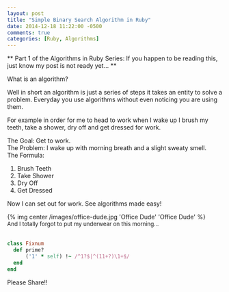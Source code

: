 ```yaml
---
layout: post
title: "Simple Binary Search Algorithm in Ruby"
date: 2014-12-18 11:22:00 -0500
comments: true
categories: [Ruby, Algorithms]
---
```


** Part 1 of the Algorithms in Ruby Series: If you happen to be reading
this, just know my post is not ready yet... **

<!-- more -->

What is an algorithm?

Well in short an algorithm is just a series of steps it takes an entity to solve a problem.
Everyday you use algorithms without even noticing you are using them.

For example in order for me to head to work when I wake up I brush my teeth, take a shower, dry
off and get dressed for work.

The Goal: Get to work.                       
The Problem: I wake up with morning breath and a slight sweaty smell.         
The Formula:

1.  Brush Teeth
2.  Take Shower
3.  Dry Off
4.  Get Dressed

Now I can set out for work. See algorithms made easy!

<div style="align: center">{% img center /images/office-dude.jpg 'Office Dude' 'Office Dude' %}</div>
<div style="align: center; font-size: 13px;">And I totally forgot to put my underwear on
this morning... </div>

</br>

``` ruby Discover if a number is prime http://www.noulakaz.net/weblog/2007/03/18/a-regular-expression-to-check-for-prime-numbers/Source Article
class Fixnum
  def prime?
      ('1' * self) !~ /^1?$|^(11+?)\1+$/
  end
end
```
Please Share!!
